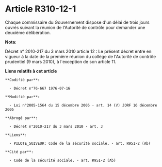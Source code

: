 # Article R310-12-1

Chaque commissaire du Gouvernement dispose d'un délai de trois jours ouvrés suivant la réunion de l'Autorité de contrôle pour
demander une deuxième délibération.

**Nota:**

Décret n° 2010-217 du 3 mars 2010 article 12 : Le présent décret entre en vigueur à la date de la première réunion du collège
de l'Autorité de contrôle prudentiel (9 mars 2010), à l'exception de son article 11.

**Liens relatifs à cet article**

	**Codifié par**:

	  - Décret n°76-667 1976-07-16

	**Modifié par**:

	  - Loi n°2005-1564 du 15 décembre 2005 - art. 14 (V) JORF 16 décembre 2005

	**Abrogé par**:

	  - Décret n°2010-217 du 3 mars 2010 - art. 3

	**Liens**:

	  - PILOTE_SUIVEUR: Code de la sécurité sociale. - art. R951-2 (Ab)

	**Cité par**:

	  - Code de la sécurité sociale. - art. R951-2 (Ab)
